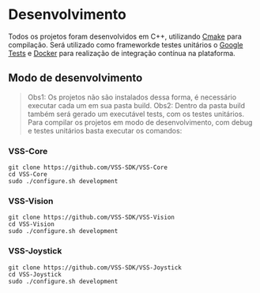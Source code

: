 # Desenvolvimento

Todos os projetos foram desenvolvidos em C++, utilizando [Cmake](https://cmake.org/) para compilação.
Será utilizado como frameworkde testes unitários o [Google Tests](https://github.com/google/googletest)
e [Docker](https://www.docker.com/) para realização de integração contínua na plataforma.

## Modo de desenvolvimento

> Obs1: Os projetos não são instalados dessa forma, é necessário executar cada um em sua pasta build.
> Obs2: Dentro da pasta build também será gerado um executável tests, com os testes unitários.
Para compilar os projetos em modo de desenvolvimento, com debug e testes unitários basta executar os comandos: 

### VSS-Core
```
git clone https://github.com/VSS-SDK/VSS-Core
cd VSS-Core
sudo ./configure.sh development
```

### VSS-Vision
```
git clone https://github.com/VSS-SDK/VSS-Vision
cd VSS-Vision
sudo ./configure.sh development
```

### VSS-Joystick
```
git clone https://github.com/VSS-SDK/VSS-Joystick
cd VSS-Joystick
sudo ./configure.sh development
```